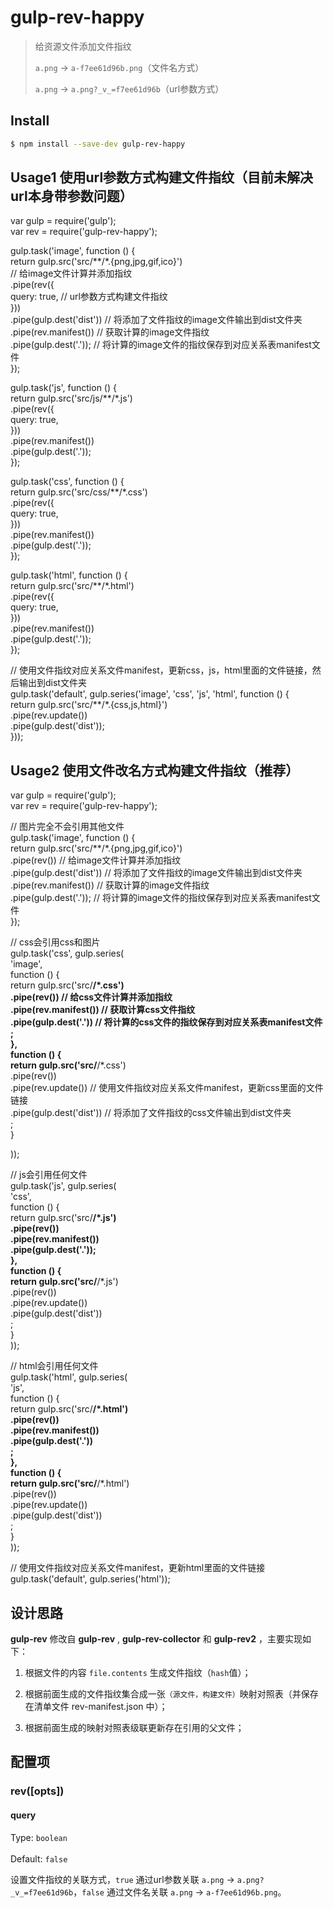 # gulp-rev-happy  
  
> 给资源文件添加文件指纹  
>  
> `a.png` → `a-f7ee61d96b.png`（文件名方式）  
>  
> `a.png` → `a.png?_v_=f7ee61d96b`（url参数方式）  
  
## Install  
```bash  
$ npm install --save-dev gulp-rev-happy  
```  
## Usage1 使用url参数方式构建文件指纹（目前未解决url本身带参数问题）  
  
var gulp = require('gulp');  
var rev = require('gulp-rev-happy');  
  
gulp.task('image', function () {  
    return gulp.src('src/**/*.{png,jpg,gif,ico}')  
            // 给image文件计算并添加指纹  
            .pipe(rev({  
                query: true, // url参数方式构建文件指纹  
            }))  
            .pipe(gulp.dest('dist')) // 将添加了文件指纹的image文件输出到dist文件夹  
            .pipe(rev.manifest()) // 获取计算的image文件指纹  
            .pipe(gulp.dest('.')); // 将计算的image文件的指纹保存到对应关系表manifest文件  
});  
  
gulp.task('js', function () {  
    return gulp.src('src/js/**/*.js')  
            .pipe(rev({  
                query: true,  
            }))  
            .pipe(rev.manifest())  
            .pipe(gulp.dest('.'));  
});  
  
gulp.task('css', function () {  
    return gulp.src('src/css/**/*.css')  
            .pipe(rev({  
                query: true,  
            }))  
            .pipe(rev.manifest())  
            .pipe(gulp.dest('.'));  
});  
  
gulp.task('html', function () {  
    return gulp.src('src/**/*.html')  
            .pipe(rev({  
                query: true,  
            }))  
            .pipe(rev.manifest())  
            .pipe(gulp.dest('.'));  
});  
  
// 使用文件指纹对应关系文件manifest，更新css，js，html里面的文件链接，然后输出到dist文件夹  
gulp.task('default', gulp.series('image', 'css', 'js', 'html', function () {  
    return gulp.src('src/**/*.{css,js,html}')  
            .pipe(rev.update())  
            .pipe(gulp.dest('dist'));  
}));  
  
  
  
## Usage2 使用文件改名方式构建文件指纹（推荐）  
  
var gulp = require('gulp');  
var rev = require('gulp-rev-happy');  
  
// 图片完全不会引用其他文件  
gulp.task('image', function () {  
    return gulp.src('src/**/*.{png,jpg,gif,ico}')  
            .pipe(rev()) // 给image文件计算并添加指纹  
            .pipe(gulp.dest('dist')) // 将添加了文件指纹的image文件输出到dist文件夹  
            .pipe(rev.manifest()) // 获取计算的image文件指纹  
            .pipe(gulp.dest('.')); // 将计算的image文件的指纹保存到对应关系表manifest文件  
});  
  
// css会引用css和图片  
gulp.task('css', gulp.series(  
        'image',  
        function () {  
            return gulp.src('src/**/*.css')  
                    .pipe(rev()) // 给css文件计算并添加指纹  
                    .pipe(rev.manifest()) // 获取计算css文件指纹  
                    .pipe(gulp.dest('.')) // 将计算的css文件的指纹保存到对应关系表manifest文件  
                    ;  
        },  
        function () {  
            return gulp.src('src/**/*.css')  
                    .pipe(rev())  
                    .pipe(rev.update()) // 使用文件指纹对应关系文件manifest，更新css里面的文件链接  
                    .pipe(gulp.dest('dist')) // 将添加了文件指纹的css文件输出到dist文件夹  
                    ;  
        }  
  
));  
  
// js会引用任何文件  
gulp.task('js', gulp.series(  
        'css',  
        function () {  
            return gulp.src('src/**/*.js')  
                    .pipe(rev())  
                    .pipe(rev.manifest())  
                    .pipe(gulp.dest('.'));  
        },  
        function () {  
            return gulp.src('src/**/*.js')  
                    .pipe(rev())  
                    .pipe(rev.update())  
                    .pipe(gulp.dest('dist'))  
                    ;  
        }  
));  
  
// html会引用任何文件  
gulp.task('html', gulp.series(  
        'js',  
        function () {  
            return gulp.src('src/**/*.html')  
                    .pipe(rev())  
                    .pipe(rev.manifest())  
                    .pipe(gulp.dest('.'))  
                    ;  
        },  
        function () {  
            return gulp.src('src/**/*.html')  
                    .pipe(rev())  
                    .pipe(rev.update())  
                    .pipe(gulp.dest('dist'))  
                    ;  
        }  
));  
  
// 使用文件指纹对应关系文件manifest，更新html里面的文件链接  
gulp.task('default', gulp.series('html'));  
  
  
  
## 设计思路  
**gulp-rev** 修改自 **gulp-rev** , **gulp-rev-collector** 和 **gulp-rev2** ，主要实现如下：  
  
1. 根据文件的内容 `file.contents` 生成文件指纹（`hash`值）；  
  
2. 根据前面生成的文件指纹集合成一张`（源文件，构建文件）`映射对照表（并保存在清单文件 rev-manifest.json 中）；  
  
3. 根据前面生成的映射对照表级联更新存在引用的父文件；  
  
## 配置项  
  
### rev([opts])  
  
#### query  
  
Type: `boolean`<br>  
Default: `false`  
  
设置文件指纹的关联方式，`true` 通过url参数关联 `a.png` → `a.png?_v_=f7ee61d96b`，`false` 通过文件名关联 `a.png` → `a-f7ee61d96b.png`。  
  
